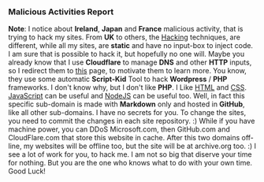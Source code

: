 ### Malicious Activities Report 

**Note**: I notice about **Ireland**, **Japan** and **France** malicious activity, that is trying to hack my sites. From **UK** to others, the [Hacking](https://art.odicforcesounds.com/pages/Data/Audio/Emotional_Signals/tracks/12_Hacking_Festival/index.html) techniques, are different, while all my sites, are **static** and have no input-box to inject code. I am sure that is possible to hack it, but hopefully no one will. Maybe you already know that I use **Cloudflare** to manage **DNS** and other **HTTP** inputs, so I redirect them to [this](https://blog.odicforcesounds.com/blog/awesome/files/Security/Offensive/ABBT.html) page, to motivate them to learn more. You know, they use some automatic **Script-Kid** Tool to hack **Wordpress** / **PHP** frameworks. I don't know why, but I don't like **PHP**. I Like [HTML](./blog/web/html.md) and [CSS](./blog/web/css.md). [JavaScript](./blog/web/javascript.md) can be useful and [NodeJS](./blog/web/nodejs.md) can be useful too. Well, in fact this specific sub-domain is made with **Markdown** only and hosted in **GitHub**, like all other sub-domains. I have no secrets for you. To change the sites, you need to commit the changes in each site repository. :) While if you have machine power, you can DDoS Microsoft.com, then GitHub.com and CloudFlare.com that store this website in cache. After this two domains off-line, my websites will be offline too, but the site will be at archive.org too. :) I see a lot of work for you, to hack me. I am not so big that diserve your time for nothing. But you are the one who knows what to do with your own time. Good Luck!
